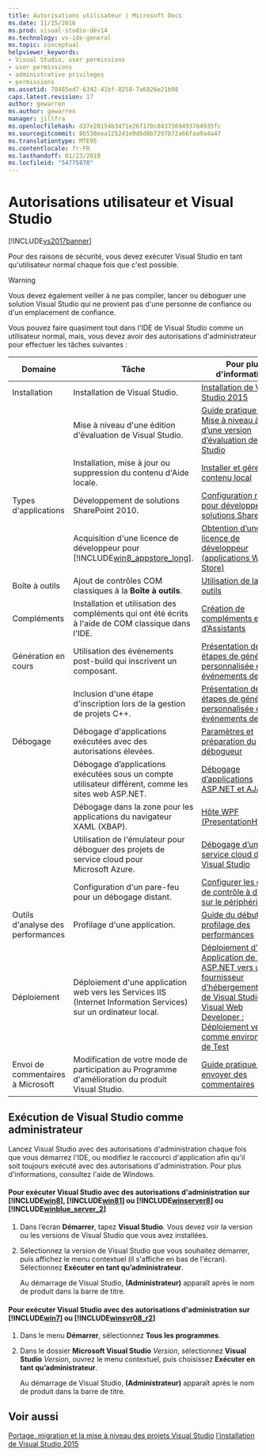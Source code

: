 ```yaml
---
title: Autorisations utilisateur | Microsoft Docs
ms.date: 11/15/2016
ms.prod: visual-studio-dev14
ms.technology: vs-ide-general
ms.topic: conceptual
helpviewer_keywords:
- Visual Studio, user permissions
- user permissions
- administrative privileges
- permissions
ms.assetid: 70485ed7-6342-41bf-8250-7a6826e21b98
caps.latest.revision: 17
author: gewarren
ms.author: gewarren
manager: jillfra
ms.openlocfilehash: d37e20154b3471e26f170c8437369493764935fc
ms.sourcegitcommit: 8b538eea125241e9d6d8b7297b72a66faa9a4a47
ms.translationtype: MTE95
ms.contentlocale: fr-FR
ms.lasthandoff: 01/23/2019
ms.locfileid: "54775870"
---
```

# <a name="user-permissions-and-visual-studio"></a>Autorisations utilisateur et Visual Studio
[!INCLUDE[vs2017banner](../includes/vs2017banner.md)]

Pour des raisons de sécurité, vous devez exécuter Visual Studio en tant qu'utilisateur normal chaque fois que c'est possible.

> [!WARNING]
>  Vous devez également veiller à ne pas compiler, lancer ou déboguer une solution Visual Studio qui ne provient pas d'une personne de confiance ou d'un emplacement de confiance.

 Vous pouvez faire quasiment tout dans l'IDE de Visual Studio comme un utilisateur normal, mais, vous devez avoir des autorisations d'administrateur pour effectuer les tâches suivantes :

|Domaine|Tâche|Pour plus d'informations|
|----------|----------|--------------------------|
|Installation|Installation de Visual Studio.|[Installation de Visual Studio 2015](../install/install-visual-studio-2015.md)|
||Mise à niveau d'une édition d'évaluation de Visual Studio.|[Guide pratique pour Mise à niveau à partir d’une version d’évaluation de Visual Studio](../install/how-to-upgrade-from-a-trial-edition-of-visual-studio.md)|
||Installation, mise à jour ou suppression du contenu d'Aide locale.|[Installer et gérer un contenu local](../ide/install-and-manage-local-content.md)|
|Types d'applications|Développement de solutions SharePoint 2010.|[Configuration requise pour développer des solutions SharePoint](http://msdn.microsoft.com/library/ae8ff69d-4540-4380-ab0b-845f7108e89c)|
||Acquisition d'une licence de développeur pour [!INCLUDE[win8_appstore_long](../includes/win8-appstore-long-md.md)].|[Obtention d’une licence de développeur (applications Windows Store)](http://go.microsoft.com/fwlink/?LinkID=241313)|
|Boîte à outils|Ajout de contrôles COM classiques à la **Boîte à outils**.|[Utilisation de la boîte à outils](../ide/using-the-toolbox.md)|
|Compléments|Installation et utilisation des compléments qui ont été écrits à l'aide de COM classique dans l'IDE.|[Création de compléments et d’Assistants](http://msdn.microsoft.com/library/c5a47c21-6668-4de3-898d-afa969317e73)|
|Génération en cours|Utilisation des événements post-build qui inscrivent un composant.|[Présentation des étapes de génération personnalisée et des événements de build](http://msdn.microsoft.com/library/beb2f017-3e9f-4b2c-9b57-2572fd2628e4)|
||Inclusion d'une étape d'inscription lors de la gestion de projets C++.|[Présentation des étapes de génération personnalisée et des événements de build](http://msdn.microsoft.com/library/beb2f017-3e9f-4b2c-9b57-2572fd2628e4)|
|Débogage|Débogage d'applications exécutées avec des autorisations élevées.|[Paramètres et préparation du débogueur](../debugger/debugger-settings-and-preparation.md)|
||Débogage d’applications exécutées sous un compte utilisateur différent, comme les sites web ASP.NET.|[Débogage d’applications ASP.NET et AJAX](../debugger/debugging-aspnet-and-ajax-applications.md)|
||Débogage dans la zone pour les applications du navigateur XAML (XBAP).|[Hôte WPF (PresentationHost.exe)](http://msdn.microsoft.com/library/3215bfa1-722c-4ac8-a7c5-bdd02d30afbd)|
||Utilisation de l'émulateur pour déboguer des projets de service cloud pour Microsoft Azure.|[Débogage d’un service cloud dans Visual Studio](http://go.microsoft.com/fwlink/?LinkId=266725)|
||Configuration d'un pare-feu pour un débogage distant.|[Configurer les outils de contrôle à distance sur le périphérique](http://msdn.microsoft.com/library/90f45630-0d26-4698-8c1f-63f85a12db9c)|
|Outils d'analyse des performances|Profilage d'une application.|[Guide du débutant en profilage des performances](../profiling/beginners-guide-to-performance-profiling.md)|
|Déploiement|Déploiement d'une application web vers les Services IIS (Internet Information Services) sur un ordinateur local.|[Déploiement d’une Application de Web ASP.NET vers un fournisseur d’hébergement à l’aide de Visual Studio ou Visual Web Developer : Déploiement vers IIS comme environnement de Test](http://go.microsoft.com/fwlink/?LinkId=266478)|
|Envoi de commentaires à Microsoft|Modification de votre mode de participation au Programme d'amélioration du produit Visual Studio.|[Guide pratique pour envoyer des commentaires](../misc/how-to-send-feedback-about-visual-studio.md)|

## <a name="running-visual-studio-as-an-administrator"></a>Exécution de Visual Studio comme administrateur
 Lancez Visual Studio avec des autorisations d'administration chaque fois que vous démarrez l'IDE, ou modifiez le raccourci d'application afin qu'il soit toujours exécuté avec des autorisations d'administration. Pour plus d'informations, consultez l'aide de Windows.

#### <a name="to-run-visual-studio-with-administrative-permissions-on-includewin8includeswin8-mdmd-includewin81includeswin81-mdmd-includewinserver8includeswinserver8-mdmd-or-includewinblueserver2includeswinblue-server-2-mdmd"></a>Pour exécuter Visual Studio avec des autorisations d'administration sur [!INCLUDE[win8](../includes/win8-md.md)], [!INCLUDE[win81](../includes/win81-md.md)] ou [!INCLUDE[winserver8](../includes/winserver8-md.md)] ou [!INCLUDE[winblue_server_2](../includes/winblue-server-2-md.md)]

1.  Dans l’écran **Démarrer**, tapez **Visual Studio**. Vous devez voir la version ou les versions de Visual Studio que vous avez installées.

2.  Sélectionnez la version de Visual Studio que vous souhaitez démarrer, puis affichez le menu contextuel (il s'affiche en bas de l'écran). Sélectionnez **Exécuter en tant qu’administrateur**.

     Au démarrage de Visual Studio, **(Administrateur)** apparaît après le nom de produit dans la barre de titre.

#### <a name="to-run-visual-studio-with-administrative-permissions-on-includewin7includeswin7-mdmd-or-includewinsvr08r2includeswinsvr08-r2-mdmd"></a>Pour exécuter Visual Studio avec des autorisations d'administration sur [!INCLUDE[win7](../includes/win7-md.md)] ou [!INCLUDE[winsvr08_r2](../includes/winsvr08-r2-md.md)]

1.  Dans le menu **Démarrer**, sélectionnez **Tous les programmes**.

2.  Dans le dossier **Microsoft Visual Studio** *Version*, sélectionnez **Visual Studio** *Version*, ouvrez le menu contextuel, puis choisissez **Exécuter en tant qu’administrateur**.

     Au démarrage de Visual Studio, **(Administrateur)** apparaît après le nom de produit dans la barre de titre.

## <a name="see-also"></a>Voir aussi
 [Portage, migration et la mise à niveau des projets Visual Studio](../porting/porting-migrating-and-upgrading-visual-studio-projects.md) [l’installation de Visual Studio 2015](../install/install-visual-studio-2015.md)

